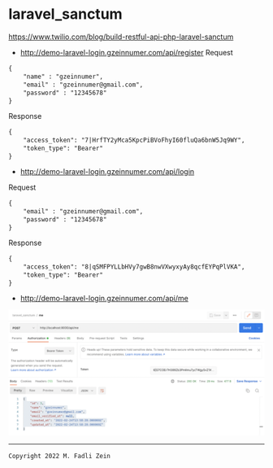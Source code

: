 # laravel_sanctum
 
https://www.twilio.com/blog/build-restful-api-php-laravel-sanctum


- http://demo-laravel-login.gzeinnumer.com/api/register
Request
```
{
    "name" : "gzeinnumer",
    "email" : "gzeinnumer@gmail.com",
    "password" : "12345678"
}
```
Response
```
{
    "access_token": "7|HrfTY2yMca5KpcPiBVoFhyI60fluQa6bnW5Jq9WY",
    "token_type": "Bearer"
}
```

- http://demo-laravel-login.gzeinnumer.com/api/login

Request
```
{
    "email" : "gzeinnumer@gmail.com",
    "password" : "12345678"
}
```

Response
```
{
    "access_token": "8|qSMFPYLLbHVy7gwB8nwVXwyxyAy8qcfEYPqPlVKA",
    "token_type": "Bearer"
}
```

- http://demo-laravel-login.gzeinnumer.com/api/me

![](/preview/preview_1.png)

---

```
Copyright 2022 M. Fadli Zein
```